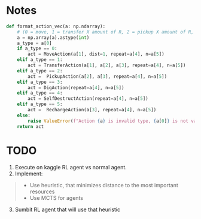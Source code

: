 # Notes

```python
def format_action_vec(a: np.ndarray):
    # (0 = move, 1 = transfer X amount of R, 2 = pickup X amount of R, 3 = dig, 4 = self destruct, 5 = recharge X)
    a = np.array(a).astype(int)
    a_type = a[0]
    if a_type == 0:
        act = MoveAction(a[1], dist=1, repeat=a[4], n=a[5])
    elif a_type == 1:
        act = TransferAction(a[1], a[2], a[3], repeat=a[4], n=a[5])
    elif a_type == 2:
        act =  PickupAction(a[2], a[3], repeat=a[4], n=a[5])
    elif a_type == 3:
        act = DigAction(repeat=a[4], n=a[5])
    elif a_type == 4:
        act = SelfDestructAction(repeat=a[4], n=a[5])
    elif a_type == 5:
        act =  RechargeAction(a[3], repeat=a[4], n=a[5])
    else:
        raise ValueError(f"Action {a} is invalid type, {a[0]} is not valid")
    return act
```

# TODO

1. Execute on kaggle RL agent vs normal agent.
2. Implement:
>
> - Use heuristic, that minimizes distance to the most important resources
> - Use MCTS for agents

3. Sumbit RL agent that will use that heuristic
